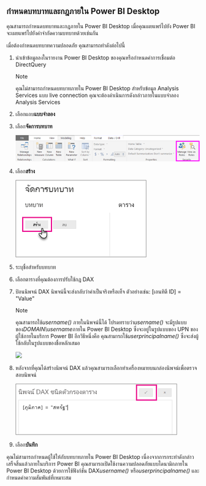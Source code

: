 ## <a name="define-roles-and-rules-within-power-bi-desktop"></a>กำหนดบทบาทและกฎภายใน Power BI Desktop
คุณสามารถกำหนดบทบาทและกฎภายใน Power BI Desktop เมื่อคุณเผยแพร่ไปยัง Power BI จะเผยแพร่ไปยังคำจำกัดความบทบาทด้วยเช่นกัน

เมื่อต้องกำหนดบทบาทความปลอดภัย คุณสามารถทำดังต่อไปนี้

1. นำเข้าข้อมูลลงในรายงาน Power BI Desktop ของคุณหรือกำหนดค่าการเชื่อมต่อ DirectQuery
   
   > [!NOTE]
   > คุณไม่สามารถกำหนดบทบาทภายใน Power BI Desktop สำหรับข้อมูล Analysis Services แบบ live connection คุณจะต้องดำเนินการดังกล่าวภายในแบบจำลอง Analysis Services
   > 
   > 
2. เลือกแถบ**แบบจำลอง**
3. เลือก**จัดการบทบาท**
   
   ![](./media/rls-desktop-define-roles/powerbi-desktop-security.png)
4. เลือก**สร้าง**
   
   ![](./media/rls-desktop-define-roles/powerbi-desktop-security-create-role.png)
5. ระบุชื่อสำหรับบทบาท 
6. เลือกตารางที่คุณต้องการปรับใช้กฎ DAX
7. ป้อนนิพจน์ DAX นิพจน์นี้จะส่งกลับว่าค่าเป็นจริงหรือเท็จ ตัวอย่างเช่น: [เอนทิตี ID] = "Value"
   
   > [!NOTE]
   > คุณสามารถใช้*username()* ภายในนิพจน์นี้ได้ โปรดทราบว่า*username()* จะมีรูปแบบของ*DOMAIN\username*ภายใน Power BI Desktop ซึ่งจะอยู่ในรูปแบบของ UPN ของผู้ใช้ภายในบริการ Power BI อีกวิธีหนึ่งคือ คุณสามารถใช้*userprincipalname()* ซึ่งจะส่งผู้ใช้กลับในรูปแบบของชื่อหลักเสมอ
   > 
   > 
   
   ![](./media/rls-desktop-define-roles/powerbi-desktop-security-create-rule.png)
8. หลังจากที่คุณได้สร้างนิพจน์ DAX แล้วคุณสามารถเลือกทำเครื่องหมายบนกล่องนิพจน์เพื่อตรวจสอบนิพจน์
   
   ![](./media/rls-desktop-define-roles/powerbi-desktop-security-validate-dax.png)
9. เลือก**บันทึก**

คุณไม่สามารถกำหนดผู้ใช้ให้กับบทบาทภายใน Power BI Desktop เนื่องจากการกระทำดังกล่าวเสร็จสิ้นแล้วภายในบริการ Power BI คุณสามารถเปิดใช้งานความปลอดภัยแบบไดนามิกภายใน Power BI Desktop ด้วยการใช้ฟังก์ชัน DAX*username()* หรือ*userprincipalname()* และกำหนดค่าความสัมพันธ์ที่เหมาะสม

